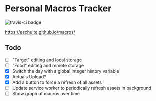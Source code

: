 Personal Macros Tracker
=======================

![travis-ci badge](https://travis-ci.com/eschulte/macros.svg?branch=main)

https://eschulte.github.io/macros/

## Todo

- [ ] "Target" editing and local storage
- [ ] "Food" editing and remote storage
- [X] Switch the day with a global integer history variable
- [X] Actuals Upload?
- [X] Add a button to force a refresh of all assets
- [ ] Update service worker to periodically refresh assets in background
- [ ] Show graph of macros over time
